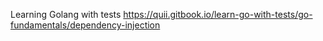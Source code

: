 Learning Golang with tests
https://quii.gitbook.io/learn-go-with-tests/go-fundamentals/dependency-injection
